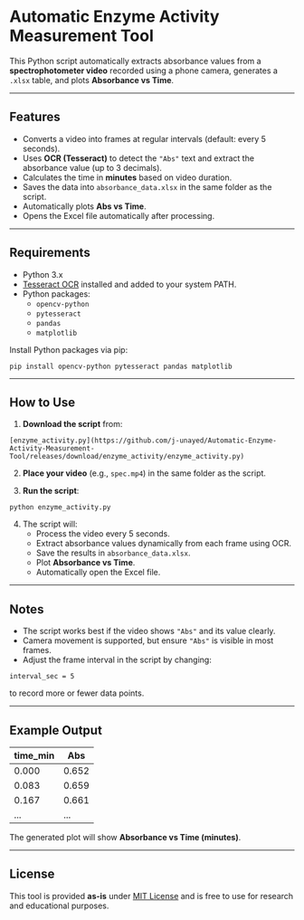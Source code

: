 # Automatic Enzyme Activity Measurement Tool

This Python script automatically extracts absorbance values from a **spectrophotometer video** recorded using a phone camera, generates a `.xlsx` table, and plots **Absorbance vs Time**.

---

## Features

- Converts a video into frames at regular intervals (default: every 5 seconds).  
- Uses **OCR (Tesseract)** to detect the `"Abs"` text and extract the absorbance value (up to 3 decimals).  
- Calculates the time in **minutes** based on video duration.  
- Saves the data into `absorbance_data.xlsx` in the same folder as the script.  
- Automatically plots **Abs vs Time**.  
- Opens the Excel file automatically after processing.

---

## Requirements

- Python 3.x  
- [Tesseract OCR](https://github.com/tesseract-ocr/tesseract) installed and added to your system PATH.  
- Python packages:
  - `opencv-python`
  - `pytesseract`
  - `pandas`
  - `matplotlib`

Install Python packages via pip:

```
pip install opencv-python pytesseract pandas matplotlib
```

---

## How to Use

1. **Download the script** from:

```
[enzyme_activity.py](https://github.com/j-unayed/Automatic-Enzyme-Activity-Measurement-Tool/releases/download/enzyme_activity/enzyme_activity.py)
```

2. **Place your video** (e.g., `spec.mp4`) in the same folder as the script.

3. **Run the script**:

```
python enzyme_activity.py
```

4. The script will:
   - Process the video every 5 seconds.  
   - Extract absorbance values dynamically from each frame using OCR.  
   - Save the results in `absorbance_data.xlsx`.  
   - Plot **Absorbance vs Time**.  
   - Automatically open the Excel file.

---

## Notes

- The script works best if the video shows `"Abs"` and its value clearly.  
- Camera movement is supported, but ensure `"Abs"` is visible in most frames.  
- Adjust the frame interval in the script by changing:

```
interval_sec = 5
```

to record more or fewer data points.

---

## Example Output

| time_min | Abs   |
|----------|-------|
| 0.000    | 0.652 |
| 0.083    | 0.659 |
| 0.167    | 0.661 |
| ...      | ...   |

The generated plot will show **Absorbance vs Time (minutes)**.

---

## License

This tool is provided **as-is** under [MIT License](LICENSE) and is free to use for research and educational purposes.
